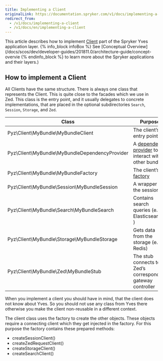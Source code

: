 ```yaml
---
title: Implementing a Client
originalLink: https://documentation.spryker.com/v1/docs/implementing-a-client
redirect_from:
  - /v1/docs/implementing-a-client
  - /v1/docs/en/implementing-a-client
---
```


This article describes how to implement [Client](/docs/scos/dev/developer-guides/201811.0/development-guide/back-end/yves/client/client) part of the Spryker Yves application layer.
{% info_block infoBox %}
See [Conceptual Overview](/docs/scos/dev/developer-guides/201811.0/architecture-guide/concept-overvie
{% endinfo_block %} to learn more about the Spryker applications and their layers.)
## How to implement a Client
All Clients have the same structure. There is always one class that represents the Client. This is quite close to the facades which we use in Zed. This class is the entry point, and it usually delegates to concrete implementations, that are placed in the optional subdirectories `Search`, `Session`, `Storage`, and `Zed`.

| Class                                          | Purpose                                                      |
| ---------------------------------------------- | ------------------------------------------------------------ |
| Pyz\Client\MyBundle\MyBundleClient             | The client’s entry point                                     |
| Pyz\Client\MyBundle\MyBundleDependencyProvider | A [dependency provider](/docs/scos/dev/developer-guides/201811.0/development-guide/back-end/data-manipulation/data-interaction/dependency-prov) to interact with other bundles |
| Pyz\Client\MyBundle\MyBundleFactory            | The client’s [factory](/docs/scos/dev/developer-guides/201811.0/development-guide/back-end/data-manipulation/data-enrichment/factory/factory) |
| Pyz\Client\MyBundle\Session\MyBundleSession    | A wrapper for the session                                    |
| Pyz\Client\MyBundle\Search\MyBundleSearch      | Contains search queries (e.g. Elasticsearch )                |
| Pyz\Client\MyBundle\Storage\MyBundleStorage    | Gets data from the storage (e.g. Redis)                      |
| Pyz\Client\MyBundle\Zed\MyBundleStub           | The stub connects to Zed’s corresponding gateway controller  |

When you implement a client you should have in mind, that the client does not know about Yves. So you should not use any class from Yves there otherwise you make the client non-reusable in a different context.

The client class uses the factory to create the other objects. These objects require a connecting client which they get injected in the factory. For this purpose the factory contains these prepared methods:

* createSessionClient()
* createZedRequestClient()
* createStorageClient()
* createSearchClient()

